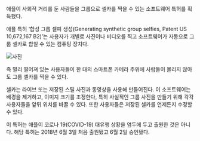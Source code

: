 애플이 사회적 거리를 둔 사람들을 그룹으로 셀카를 찍을 수 있는 소프트웨어 특허를 획득했다.

애플 특허 ‘합성 그룹 셀피 생성(Generating synthetic group selfies, Patent US 10,672,167 B2)’는 사용자가 개별로 사진이나 비디오를 찍고 소프트웨어가 자동으로 그룹 셀카로 합칠 수 있는 컴퓨팅 장치다. 

![사진](http://www.itnews.or.kr/wp-content/uploads/2020/06/apple.png)

즉 멀리 떨어져 있는 사용자들이 한 대의 스마트폰 카메라 주위에 사람들이 몰리지 않아도 그룹 셀카를 찍을 수 있다.

셀카는 라이브 또는 저장된 스틸 사진과 동영상을 사용해 만들어진다. 이 소프트웨어는 배경을 제거하고, 이미지 크기를 조정한다, 특히 사실적인 그룹 사진을 만들기 위해 각각 사용자들을 앞뒤 위치를 바꿀 수 있다. 또한 사용자들은 저장된 셀카를 언제든지 수정할 수 있다.

이 특허는 애플이 코로나 19(COVID-19) 대유행 상황을 염두에 두고 출원한 것은 아니다. 해당 특허는 2018년 6월 3일 처음 출원됐고 6월 2일 승인됐다. 
